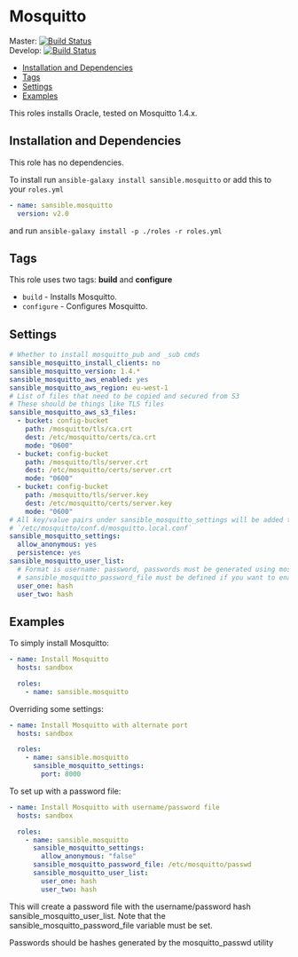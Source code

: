 # Mosquitto

Master: [![Build Status](https://travis-ci.org/sansible/mosquitto.svg?branch=master)](https://travis-ci.org/sansible/mosquitto)  
Develop: [![Build Status](https://travis-ci.org/sansible/mosquitto.svg?branch=develop)](https://travis-ci.org/sansible/mosquitto)

* [Installation and Dependencies](#installation-and-dependencies)
* [Tags](#tags)
* [Settings](#settings)
* [Examples](#examples)

This roles installs Oracle, tested on Mosquitto 1.4.x.


## Installation and Dependencies

This role has no dependencies.

To install run `ansible-galaxy install sansible.mosquitto` or add this to your
`roles.yml`

```YAML
- name: sansible.mosquitto
  version: v2.0
```

and run `ansible-galaxy install -p ./roles -r roles.yml`


## Tags

This role uses two tags: **build** and **configure**

* `build` - Installs Mosquitto.
* `configure` - Configures Mosquitto.


## Settings

```YAML
# Whether to install mosquitto_pub and _sub cmds
sansible_mosquitto_install_clients: no
sansible_mosquitto_version: 1.4.*
sansible_mosquitto_aws_enabled: yes
sansible_mosquitto_aws_region: eu-west-1
# List of files that need to be copied and secured from S3
# These should be things like TLS files
sansible_mosquitto_aws_s3_files:
  - bucket: config-bucket
    path: /mosquitto/tls/ca.crt
    dest: /etc/mosquitto/certs/ca.crt
    mode: "0600"
  - bucket: config-bucket
    path: /mosquitto/tls/server.crt
    dest: /etc/mosquitto/certs/server.crt
    mode: "0600"
  - bucket: config-bucket
    path: /mosquitto/tls/server.key
    dest: /etc/mosquitto/certs/server.key
    mode: "0600"
# All key/value pairs under sansible_mosquitto_settings will be added to 
# `/etc/mosquitto/conf.d/mosquitto.local.conf`
sansible_mosquitto_settings:
  allow_anonymous: yes
  persistence: yes
sansible_mosquitto_user_list:
  # Format is username: password, passwords must be generated using mosquitto_passwd
  # sansible_mosquitto_password_file must be defined if you want to enable users
  user_one: hash
  user_two: hash
```


## Examples

To simply install Mosquitto:

```YAML
- name: Install Mosquitto
  hosts: sandbox

  roles:
    - name: sansible.mosquitto
```

Overriding some settings:

```YAML
- name: Install Mosquitto with alternate port
  hosts: sandbox

  roles:
    - name: sansible.mosquitto
      sansible_mosquitto_settings:
        port: 8000
```

To set up with a password file:

```YAML
- name: Install Mosquitto with username/password file
  hosts: sandbox

  roles:
    - name: sansible.mosquitto
      sansible_mosquitto_settings:
        allow_anonymous: "false"
      sansible_mosquitto_password_file: /etc/mosquitto/passwd
      sansible_mosquitto_user_list:
        user_one: hash
        user_two: hash
```
This will create a password file with the username/password hash
sansible_mosquitto_user_list.  Note that the
sansible_mosquitto_password_file variable must be set.

Passwords should be hashes generated by the mosquitto_passwd utility
